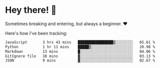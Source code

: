 # Hey there! 👋
Sometimes breaking and entering, but always a beginner. ❤️

Here's how I've been tracking:
<!--START_SECTION:waka-->

```txt
JavaScript       3 hrs 43 mins   ████████████████▒░░░░░░░░   65.61 %
Python           1 hr 11 mins    █████▒░░░░░░░░░░░░░░░░░░░   20.98 %
Markdown         13 mins         █░░░░░░░░░░░░░░░░░░░░░░░░   04.06 %
GitIgnore file   10 mins         ▓░░░░░░░░░░░░░░░░░░░░░░░░   03.13 %
JSON             9 mins          ▓░░░░░░░░░░░░░░░░░░░░░░░░   02.67 %
```

<!--END_SECTION:waka-->
